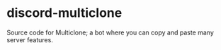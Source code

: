 # discord-multiclone
Source code for Multiclone; a bot where you can copy and paste many server features.
